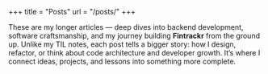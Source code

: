 +++
title   = "Posts"
url     = "/posts/"
+++

These are my longer articles — deep dives into backend development, software craftsmanship, and my journey building **Fintrackr** from the ground up. Unlike my TIL notes, each post tells a bigger story: how I design, refactor, or think about code architecture and developer growth. It’s where I connect ideas, projects, and lessons into something more complete.